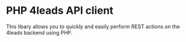 # PHP 4leads API client
This libary allows you to quickly and easily perform REST actions on the 4leads backend using PHP.
